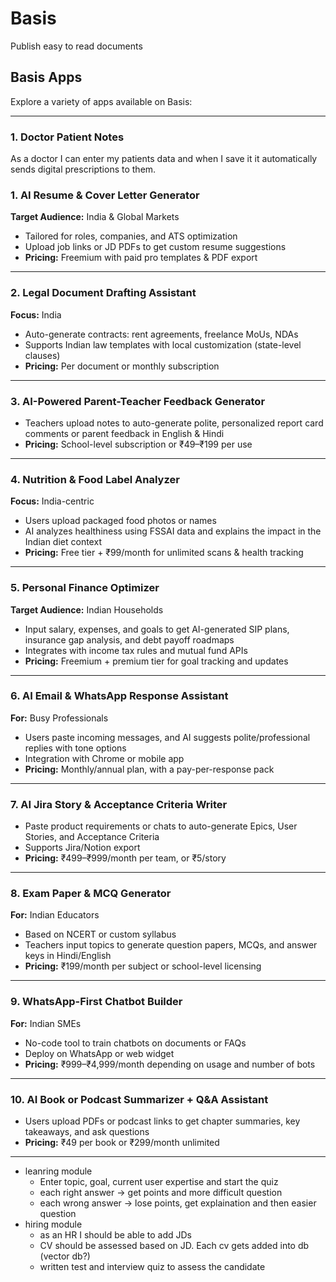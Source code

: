 # Basis

Publish easy to read documents

## Basis Apps

Explore a variety of apps available on Basis:

---

### 1. Doctor Patient Notes
As a doctor I can enter my patients data and when I save it it automatically sends digital prescriptions to them. 

### 1. **AI Resume & Cover Letter Generator**
**Target Audience:** India & Global Markets  
- Tailored for roles, companies, and ATS optimization  
- Upload job links or JD PDFs to get custom resume suggestions  
- **Pricing:** Freemium with paid pro templates & PDF export  

---

### 2. **Legal Document Drafting Assistant**
**Focus:** India  
- Auto-generate contracts: rent agreements, freelance MoUs, NDAs  
- Supports Indian law templates with local customization (state-level clauses)  
- **Pricing:** Per document or monthly subscription  

---

### 3. **AI-Powered Parent-Teacher Feedback Generator**
- Teachers upload notes to auto-generate polite, personalized report card comments or parent feedback in English & Hindi  
- **Pricing:** School-level subscription or ₹49–₹199 per use  

---

### 4. **Nutrition & Food Label Analyzer**
**Focus:** India-centric  
- Users upload packaged food photos or names  
- AI analyzes healthiness using FSSAI data and explains the impact in the Indian diet context  
- **Pricing:** Free tier + ₹99/month for unlimited scans & health tracking  

---

### 5. **Personal Finance Optimizer**
**Target Audience:** Indian Households  
- Input salary, expenses, and goals to get AI-generated SIP plans, insurance gap analysis, and debt payoff roadmaps  
- Integrates with income tax rules and mutual fund APIs  
- **Pricing:** Freemium + premium tier for goal tracking and updates  

---

### 6. **AI Email & WhatsApp Response Assistant**
**For:** Busy Professionals  
- Users paste incoming messages, and AI suggests polite/professional replies with tone options  
- Integration with Chrome or mobile app  
- **Pricing:** Monthly/annual plan, with a pay-per-response pack  

---

### 7. **AI Jira Story & Acceptance Criteria Writer**
- Paste product requirements or chats to auto-generate Epics, User Stories, and Acceptance Criteria  
- Supports Jira/Notion export  
- **Pricing:** ₹499–₹999/month per team, or ₹5/story  

---

### 8. **Exam Paper & MCQ Generator**
**For:** Indian Educators  
- Based on NCERT or custom syllabus  
- Teachers input topics to generate question papers, MCQs, and answer keys in Hindi/English  
- **Pricing:** ₹199/month per subject or school-level licensing  

---

### 9. **WhatsApp-First Chatbot Builder**
**For:** Indian SMEs  
- No-code tool to train chatbots on documents or FAQs  
- Deploy on WhatsApp or web widget  
- **Pricing:** ₹999–₹4,999/month depending on usage and number of bots  

---

### 10. **AI Book or Podcast Summarizer + Q&A Assistant**
- Users upload PDFs or podcast links to get chapter summaries, key takeaways, and ask questions  
- **Pricing:** ₹49 per book or ₹299/month unlimited  

---


   - leanring module
      - Enter topic, goal, current user expertise and start the quiz
      - each right answer -> get points and more difficult question  
      - each wrong answer -> lose points, get explaination and then easier question
   - hiring module
      - as an HR I should be able to add JDs
      - CV should be assessed based on JD. Each cv gets added into db (vector db?)
      - written test and interview quiz to assess the candidate